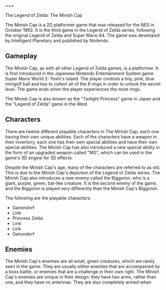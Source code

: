 
===

The Legend of Zelda: The Minish Cap

The Minish Cap is a 2D platformer game that was released for the NES in October 1992. It is the third game in the Legend of Zelda series, following the original Legend of Zelda and Super Mario 64. The game was developed by Intelligent Planetary and published by Nintendo.

## Gameplay

The Minish Cap, as with all other Legend of Zelda games, is a platformer. It is first introduced in the Japanese Nintendo Entertainment System game Super Mario World 2: Yoshi's Island. The player controls a tiny, pink, blue minigolf ball and has to collect all of the 8 rings in order to unlock the secret level. The game ends when the player experiences the most rings.

The Minish Cap is also known as the "Twilight Princess" game in Japan and the "Legend of Zelda" game in the West.

## Characters

There are twelve different playable characters in The Minish Cap, each one having their own unique abilities. Each of the characters have a weapon in their inventory, each one has their own special abilities and have their own special abilities. The Minish Cap has also introduced a new special ability in the form of an upgraded weapon called "MG", which can be used in the game's 3D engine for 3D effects.

Despite the Minish Cap's age, many of the characters are referred to as old. This is due to the Minish Cap's depiction of the Legend of Zelda series. The Minish Cap also introduces a new enemy called the Biggoron, who is a giant, purple, green, bat-like creature. It is the second enemy of the game, and the Biggoron is played very differently than the Minish Cap's Biggoron.

The following are the playable characters:

*   Ganondorf
*   Link
*   Princess Zelda
*   Link
*   Link
*   Ganondorf

## Enemies

The Minish Cap's enemies are all small, green creatures, which are rarely seen in the game. They are usually either enemies that are accompanied by a boss battle, or enemies that are a challenge in their own right. The Minish Cap's enemies are unique in their design: they have two arms, rather than one, and they have no antennae. They are also completely armed when
